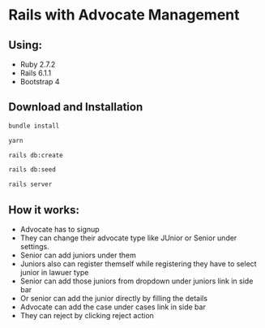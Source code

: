 # Rails with Advocate Management

## Using:

- Ruby 2.7.2
- Rails 6.1.1
- Bootstrap 4

## Download and Installation

```sh
bundle install
```

```sh
yarn
```

```sh
rails db:create
```

```sh
rails db:seed
```

```sh
rails server
```

## How it works:

- Advocate has to signup
- They can change their advocate type like JUnior or Senior under settings.
- Senior can add juniors under them
- Juniors also can register themself while registering they have to select junior in lawuer type
- Senior can add those juniors from dropdown under juniors link in side bar
- Or senior can add the junior directly by filling the details
- Advocate can add the case under cases link in side bar
- They can reject by clicking reject action